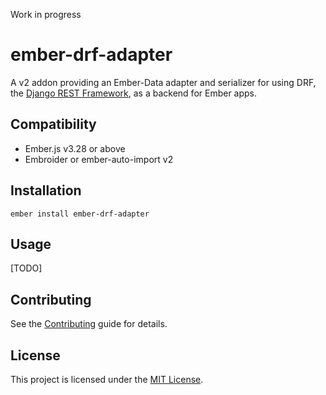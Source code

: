 Work in progress

# ember-drf-adapter

A v2 addon providing an Ember-Data adapter and serializer for using DRF, the
[Django REST Framework](https://www.django-rest-framework.org/),
as a backend for Ember apps.

## Compatibility

- Ember.js v3.28 or above
- Embroider or ember-auto-import v2

## Installation

```
ember install ember-drf-adapter
```

## Usage

[TODO]

## Contributing

See the [Contributing](CONTRIBUTING.md) guide for details.

## License

This project is licensed under the [MIT License](LICENSE.md).
